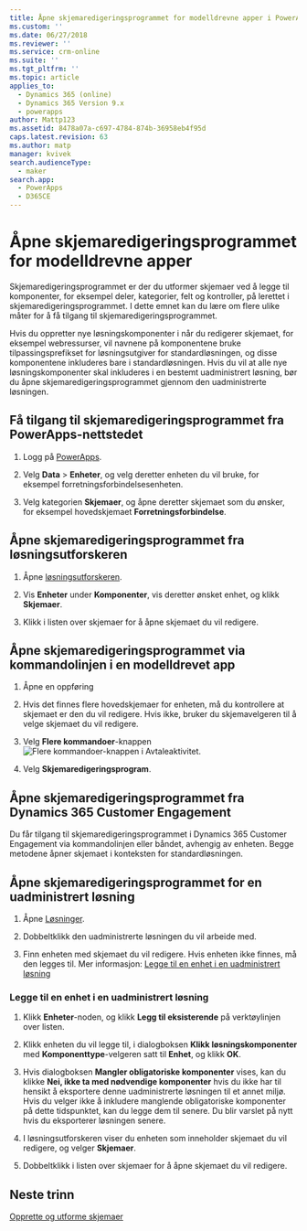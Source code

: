 ```yaml
---
title: Åpne skjemaredigeringsprogrammet for modelldrevne apper i PowerApps | MicrosoftDocs
ms.custom: ''
ms.date: 06/27/2018
ms.reviewer: ''
ms.service: crm-online
ms.suite: ''
ms.tgt_pltfrm: ''
ms.topic: article
applies_to:
  - Dynamics 365 (online)
  - Dynamics 365 Version 9.x
  - powerapps
author: Mattp123
ms.assetid: 8478a07a-c697-4784-874b-36958eb4f95d
caps.latest.revision: 63
ms.author: matp
manager: kvivek
search.audienceType:
  - maker
search.app:
  - PowerApps
  - D365CE
---
```


# <a name="open-the-model-driven-app-form-editor"></a>Åpne skjemaredigeringsprogrammet for modelldrevne apper 
Skjemaredigeringsprogrammet er der du utformer skjemaer ved å legge til komponenter, for eksempel deler, kategorier, felt og kontroller, på lerettet i skjemaredigeringsprogrammet. I dette emnet kan du lære om flere ulike måter for å få tilgang til skjemaredigeringsprogrammet.
 
Hvis du oppretter nye løsningskomponenter i når du redigerer skjemaet, for eksempel webressurser, vil navnene på komponentene bruke tilpassingsprefikset for løsningsutgiver for standardløsningen, og disse komponentene inkluderes bare i standardløsningen. Hvis du vil at alle nye løsningskomponenter skal inkluderes i en bestemt uadministrert løsning, bør du åpne skjemaredigeringsprogrammet gjennom den uadministrerte løsningen.  

## <a name="access-the-form-editor-from-the-powerapps-site"></a>Få tilgang til skjemaredigeringsprogrammet fra PowerApps-nettstedet

1. Logg på [PowerApps](https://web.powerapps.com/). 

2. Velg **Data** > **Enheter**, og velg deretter enheten du vil bruke, for eksempel forretningsforbindelsesenheten. 

3. Velg kategorien **Skjemaer**, og åpne deretter skjemaet som du ønsker, for eksempel hovedskjemaet **Forretningsforbindelse**.

## <a name="access-the-form-editor-from-solution-explorer"></a>Åpne skjemaredigeringsprogrammet fra løsningsutforskeren
  
1.  Åpne [løsningsutforskeren](advanced-navigation.md#solution-explorer).
  
2.  Vis **Enheter** under **Komponenter**, vis deretter ønsket enhet, og klikk **Skjemaer**.  
  
3.  Klikk i listen over skjemaer for å åpne skjemaet du vil redigere.  
  

## <a name="access-the-form-editor-through-the-command-bar-within-a-model-driven-app"></a>Åpne skjemaredigeringsprogrammet via kommandolinjen i en modelldrevet app 
  
1.  Åpne en oppføring  
  
2.  Hvis det finnes flere hovedskjemaer for enheten, må du kontrollere at skjemaet er den du vil redigere. Hvis ikke, bruker du skjemavelgeren til å velge skjemaet du vil redigere.  
  
3.  Velg **Flere kommandoer**-knappen ![Flere kommandoer-knappen i Avtaleaktivitet](media/more-commands.gif "Flere kommandoer-knappen i Avtaleaktivitet").  
  
4.  Velg **Skjemaredigeringsprogram**.  

## <a name="access-the-form-editor-from-within-dynamics-365-customer-engagement"></a>Åpne skjemaredigeringsprogrammet fra Dynamics 365 Customer Engagement
  
 Du får tilgang til skjemaredigeringsprogrammet i Dynamics 365 Customer Engagement via kommandolinjen eller båndet, avhengig av enheten. Begge metodene åpner skjemaet i konteksten for standardløsningen. 

## <a name="access-the-form-editor-for-an-unmanaged-solution"></a>Åpne skjemaredigeringsprogrammet for en uadministrert løsning  
  
1.  Åpne [Løsninger](advanced-navigation.md#solutions).  
  
2.  Dobbeltklikk den uadministrerte løsningen du vil arbeide med.  
  
3.  Finn enheten med skjemaet du vil redigere. Hvis enheten ikke finnes, må den legges til. Mer informasjon: [Legge til en enhet i en uadministrert løsning](#add-an-entity-to-an-unmanaged-solution) 
  
### <a name="add-an-entity-to-an-unmanaged-solution"></a>Legge til en enhet i en uadministrert løsning  
  
1.  Klikk **Enheter**-noden, og klikk **Legg til eksisterende** på verktøylinjen over listen.  
  
2.  Klikk enheten du vil legge til, i dialogboksen **Klikk løsningskomponenter** med **Komponenttype**-velgeren satt til **Enhet**, og klikk **OK**.  
  
3.  Hvis dialogboksen **Mangler obligatoriske komponenter** vises, kan du klikke **Nei, ikke ta med nødvendige komponenter** hvis du ikke har til hensikt å eksportere denne uadministrerte løsningen til et annet miljø. Hvis du velger ikke å inkludere manglende obligatoriske komponenter på dette tidspunktet, kan du legge dem til senere. Du blir varslet på nytt hvis du eksporterer løsningen senere.  
  
5.  I løsningsutforskeren viser du enheten som inneholder skjemaet du vil redigere, og velger **Skjemaer**.  
  
6.  Dobbeltklikk i listen over skjemaer for å åpne skjemaet du vil redigere.  

## <a name="next-steps"></a>Neste trinn

[Opprette og utforme skjemaer](create-design-forms.md)
